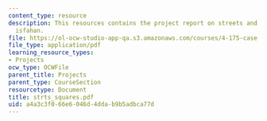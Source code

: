```yaml
---
content_type: resource
description: This resources contains the project report on streets and squares in
  isfahan.
file: https://ol-ocw-studio-app-qa.s3.amazonaws.com/courses/4-175-case-studies-in-city-form-fall-2005/a4a3c3f066e6046d4ddab9b5adbca77d_strts_squares.pdf
file_type: application/pdf
learning_resource_types:
- Projects
ocw_type: OCWFile
parent_title: Projects
parent_type: CourseSection
resourcetype: Document
title: strts_squares.pdf
uid: a4a3c3f0-66e6-046d-4dda-b9b5adbca77d
---
```

